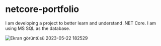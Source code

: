# netcore-portfolio

I am developing a project to better learn and understand .NET Core. I am using MS SQL as the database.

![Ekran görüntüsü 2023-05-22 182529](https://github.com/ysarica/netcore-portfolio/assets/109359385/63883df1-4799-4673-9f4b-c5a5e846a4de)


